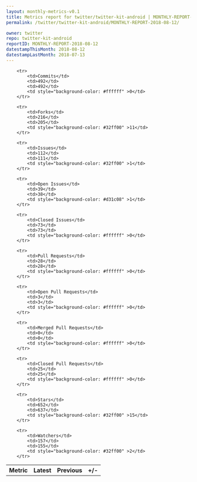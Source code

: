 ```yaml
---
layout: monthly-metrics-v0.1
title: Metrics report for twitter/twitter-kit-android | MONTHLY-REPORT-2018-08-12 | 2018-08-12
permalink: /twitter/twitter-kit-android/MONTHLY-REPORT-2018-08-12/

owner: twitter
repo: twitter-kit-android
reportID: MONTHLY-REPORT-2018-08-12
datestampThisMonth: 2018-08-12
datestampLastMonth: 2018-07-13
---
```



<table style="width: 100%;">
    <tr>
        <th>Metric</th>
        <th>Latest</th>
        <th>Previous</th>
        <th>+/-</th>
    </tr>

        <tr>
            <td>Commits</td>
            <td>492</td>
            <td>492</td>
            <td style="background-color: #ffffff" >0</td>
        </tr>
        
        <tr>
            <td>Forks</td>
            <td>216</td>
            <td>205</td>
            <td style="background-color: #32ff00" >11</td>
        </tr>
        
        <tr>
            <td>Issues</td>
            <td>112</td>
            <td>111</td>
            <td style="background-color: #32ff00" >1</td>
        </tr>
        
        <tr>
            <td>Open Issues</td>
            <td>39</td>
            <td>38</td>
            <td style="background-color: #d31c08" >1</td>
        </tr>
        
        <tr>
            <td>Closed Issues</td>
            <td>73</td>
            <td>73</td>
            <td style="background-color: #ffffff" >0</td>
        </tr>
        
        <tr>
            <td>Pull Requests</td>
            <td>28</td>
            <td>28</td>
            <td style="background-color: #ffffff" >0</td>
        </tr>
        
        <tr>
            <td>Open Pull Requests</td>
            <td>3</td>
            <td>3</td>
            <td style="background-color: #ffffff" >0</td>
        </tr>
        
        <tr>
            <td>Merged Pull Requests</td>
            <td>0</td>
            <td>0</td>
            <td style="background-color: #ffffff" >0</td>
        </tr>
        
        <tr>
            <td>Closed Pull Requests</td>
            <td>25</td>
            <td>25</td>
            <td style="background-color: #ffffff" >0</td>
        </tr>
        
        <tr>
            <td>Stars</td>
            <td>652</td>
            <td>637</td>
            <td style="background-color: #32ff00" >15</td>
        </tr>
        
        <tr>
            <td>Watchers</td>
            <td>157</td>
            <td>155</td>
            <td style="background-color: #32ff00" >2</td>
        </tr>
        
</table>
